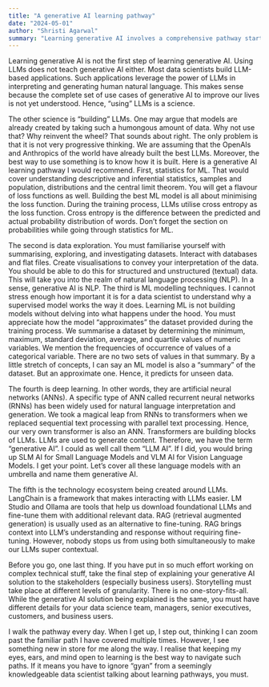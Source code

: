 ```yaml
---
title: "A generative AI learning pathway"
date: "2024-05-01"
author: "Shristi Agarwal"
summary: "Learning generative AI involves a comprehensive pathway starting from foundational statistics and data exploration to advanced deep learning and understanding the technology ecosystem around LLMs. They stress the importance of continuous learning and effective communication of AI solutions to various stakeholders."
---
```


Learning generative AI is not the first step of learning generative AI. Using LLMs does not teach generative AI either. Most data scientists build LLM-based applications. Such applications leverage the power of LLMs in interpreting and generating human natural language. This makes sense because the complete set of use cases of generative AI to improve our lives is not yet understood. Hence, “using” LLMs is a science.

The other science is “building” LLMs. One may argue that models are already created by taking such a humongous amount of data. Why not use that? Why reinvent the wheel? That sounds about right. The only problem is that it is not very progressive thinking. We are assuming that the OpenAIs and Anthropics of the world have already built the best LLMs. Moreover, the best way to use something is to know how it is built. Here is a generative AI learning pathway I would recommend.
First, statistics for ML. That would cover understanding descriptive and inferential statistics, samples and population, distributions and the central limit theorem. You will get a flavour of loss functions as well. Building the best ML model is all about minimising the loss function. During the training process, LLMs utilise cross entropy as the loss function. Cross entropy is the difference between the predicted and actual probability distribution of words. Don’t forget the section on probabilities while going through statistics for ML.

The second is data exploration. You must familiarise yourself with summarising, exploring, and investigating datasets. Interact with databases and flat files. Create visualisations to convey your interpretation of the data. You should be able to do this for structured and unstructured (textual) data. This will take you into the realm of natural language processing (NLP). In a sense, generative AI is NLP.
The third is ML modelling techniques. I cannot stress enough how important it is for a data scientist to understand why a supervised model works the way it does. Learning ML is not building models without delving into what happens under the hood. You must appreciate how the model “approximates” the dataset provided during the training process. We summarise a dataset by determining the minimum, maximum, standard deviation, average, and quartile values of numeric variables. We mention the frequencies of occurrence of values of a categorical variable. There are no two sets of values in that summary. By a little stretch of concepts, I can say an ML model is also a “summary” of the dataset. But an approximate one. Hence, it predicts for unseen data.

The fourth is deep learning. In other words, they are artificial neural networks (ANNs). A specific type of ANN called recurrent neural networks (RNNs) has been widely used for natural language interpretation and generation. We took a magical leap from RNNs to transformers when we replaced sequential text processing with parallel text processing. Hence, our very own transformer is also an ANN. Transformers are building blocks of LLMs. LLMs are used to generate content. Therefore, we have the term “generative AI”. I could as well call them “LLM AI”. If I did, you would bring up SLM AI for Small Language Models and VLM AI for Vision Language Models. I get your point. Let’s cover all these language models with an umbrella and name them generative AI.

The fifth is the technology ecosystem being created around LLMs. LangChain is a framework that makes interacting with LLMs easier. LM Studio and Ollama are tools that help us download foundational LLMs and fine-tune them with additional relevant data. RAG (retrieval augmented generation) is usually used as an alternative to fine-tuning. RAG brings context into LLM’s understanding and response without requiring fine-tuning. However, nobody stops us from using both simultaneously to make our LLMs super contextual.

Before you go, one last thing. If you have put in so much effort working on complex technical stuff, take the final step of explaining your generative AI solution to the stakeholders (especially business users). Storytelling must take place at different levels of granularity. There is no one-story-fits-all. While the generative AI solution being explained is the same, you must have different details for your data science team, managers, senior executives, customers, and business users.

I walk the pathway every day. When I get up, I step out, thinking I can zoom past the familiar path I have covered multiple times. However, I see something new in store for me along the way. I realise that keeping my eyes, ears, and mind open to learning is the best way to navigate such paths. If it means you have to ignore “gyan” from a seemingly knowledgeable data scientist talking about learning pathways, you must.
